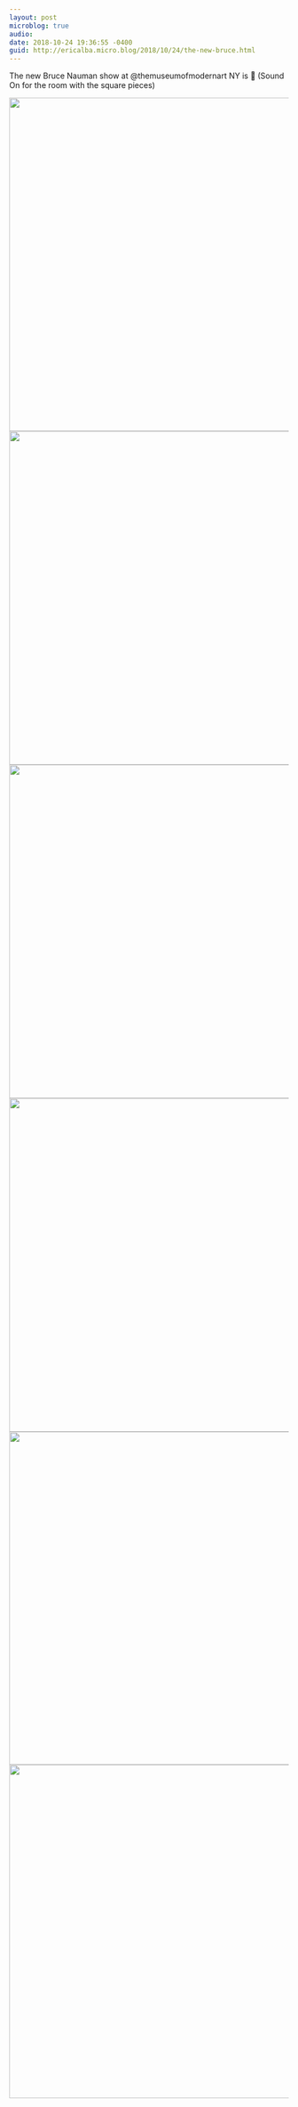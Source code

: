 ```yaml
---
layout: post
microblog: true
audio: 
date: 2018-10-24 19:36:55 -0400
guid: http://ericalba.micro.blog/2018/10/24/the-new-bruce.html
---
```

The new Bruce Nauman show at @themuseumofmodernart NY is 🙌 (Sound On for the room with the square pieces)

<img src="http://micro.ericalba.com/uploads/2018/3535129e54.jpg" width="600" height="600" /><img src="http://micro.ericalba.com/uploads/2018/553a6f4170.jpg" width="600" height="600" /><img src="http://micro.ericalba.com/uploads/2018/495353819c.jpg" width="600" height="600" /><img src="http://micro.ericalba.com/uploads/2018/7b28a2f645.jpg" width="600" height="600" /><img src="http://micro.ericalba.com/uploads/2018/6d78de4c38.jpg" width="600" height="599" /><img src="http://micro.ericalba.com/uploads/2018/85d0ee8059.jpg" width="600" height="600" />
